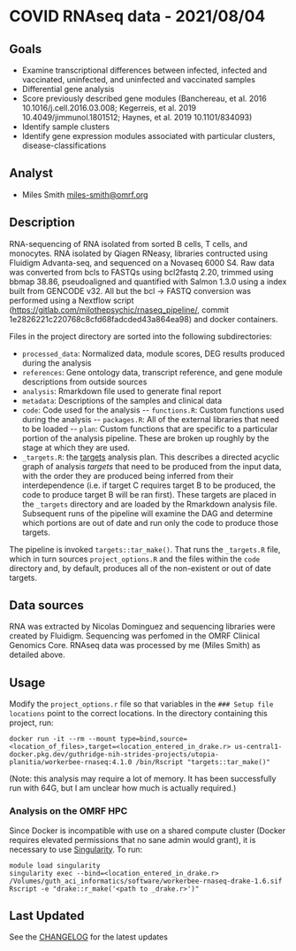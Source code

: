 # COVID RNAseq data - 2021/08/04

## Goals
- Examine transcriptional differences between infected, infected and vaccinated, uninfected, and uninfected and vaccinated samples
- Differential gene analysis
- Score previously described gene modules (Banchereau, et al. 2016 10.1016/j.cell.2016.03.008; Kegerreis, et al. 2019 10.4049/jimmunol.1801512; Haynes, et al. 2019  10.1101/834093)
- Identify sample clusters
- Identify gene expression modules associated with particular clusters, disease-classifications

## Analyst
- Miles Smith <miles-smith@omrf.org>

## Description
RNA-sequencing of RNA isolated from sorted B cells, T cells, and monocytes. RNA isolated by Qiagen RNeasy, libraries contructed using
Fluidigm Advanta-seq, and sequenced on a Novaseq 6000 S4.  Raw data was
converted from bcls to FASTQs using bcl2fastq 2.20, trimmed using bbmap 38.86, pseudoaligned and quantified
with Salmon 1.3.0 using a index built from GENCODE v32.  All but the bcl -> FASTQ conversion was performed
using a Nextflow script (https://gitlab.com/milothepsychic/rnaseq_pipeline/,
commit 1e2826221c220768c8cfd68fadcded43a864ea98) and docker containers.

Files in the project directory are sorted into the following subdirectories:
- `processed_data`: Normalized data, module scores, DEG results produced during the analysis
- `references`: Gene ontology data, transcript reference, and gene module descriptions from outside sources
- `analysis`: Rmarkdown file used to generate final report
- `metadata`: Descriptions of the samples and clinical data
- `code`: Code used for the analysis
-- `functions.R`: Custom functions used during the analysis
-- `packages.R`: All of the external libraries that need to be loaded
-- `plan`: Custom functions that are specific to a particular portion of the analysis pipeline.  These are broken up roughly by the stage at which they are used.
- `_targets.R`: the [targets](https://github.com/ropensci/targets) analysis plan.  This describes a directed acyclic graph of analysis *targets* that need to be produced from the input data, with the order they are produced being inferred from their interdependence (i.e. if target C requires target B to be produced, the code to produce target B will be ran first).  These targets are placed in the `_targets` directory and are loaded by the Rmarkdown analysis file.  Subsequent runs of the pipeline will examine the DAG and determine which portions are out of date and run only the code to produce those targets.

The pipeline is invoked `targets::tar_make()`.  That runs the `_targets.R` file, which in turn sources `project_options.R` and the files within the `code` directory and, by default, produces all of the non-existent or out of date targets.

## Data sources
RNA was extracted by Nicolas Dominguez and sequencing libraries
were created by Fluidigm.  Sequencing was perfomed in the
OMRF Clinical Genomics Core.  RNAseq data was processed by me (Miles Smith) as
detailed above.

## Usage

Modify the `project_options.r` file so that variables in the `### Setup file locations` point to the correct locations.
In the directory containing this project, run:
  ```
docker run -it --rm --mount type=bind,source=<location_of_files>,target=<location_entered_in_drake.r> us-central1-docker.pkg.dev/guthridge-nih-strides-projects/utopia-planitia/workerbee-rnaseq:4.1.0 /bin/Rscript "targets::tar_make()"
```

(Note: this analysis may require a lot of memory.  It has been successfully run with 64G, but I am unclear how much is actually required.)

### Analysis on the OMRF HPC

Since Docker is incompatible with use on a shared compute cluster (Docker requires elevated permissions that no sane admin would grant), it is necessary to use [Singularity](https://sylabs.io/guides/3.5/user-guide/).  To run:
  ```
module load singularity
singularity exec --bind=<location_entered_in_drake.r> /Volumes/guth_aci_informatics/software/workerbee-rnaseq-drake-1.6.sif Rscript -e "drake::r_make('<path to _drake.r>')"
```

## Last Updated
See the [CHANGELOG](CHANGELOG.md) for the latest updates
